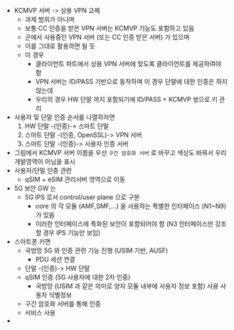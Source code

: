- KCMVP 서버 -> 상용 VPN 교체
  - 과제 범위가 아니며
  - 보통 CC 인증을 받은 VPN 서버는 KCMVP 기능도 포함하고 있음
  - 군에서 사용중인 VPN 서버 (또는 CC 인증 받은 서버) 가 있으며
  - 이를 그대로 활용하면 될 듯
  - 이 경우
    - 클라이언트 파트에서 상용 VPN 서버에 맞도록 클라이언트를 제공하여야 함
    - VPN 서버는 ID/PASS 기반으로 동작하며 이 경우 단말에 대한 인증은 하지 않는데
    - 우리의 경우 HW 단말 까지 포함되기에 ID/PASS + KCMVP 쌍으로 키 관리
- 사용자 및 단말 인증 순서를 나열하자면
  1) HW 단말 -(인증)-> 스마트 단말
  2) 스마트 단말 -(인증, OpenSSL)-> VPN 서버
  3) 스마트 단말 -(인증)-> 사용자 인증 서버
- 그림에서 KCMVP 서버 이름을 우선 `구간 암호화 서버` 로 바꾸고 색상도 바꿔서 우리 개발영역이 아님을 표시
- 사용자/단밀 인증 관련
  - qSIM + eSIM 관리서버 영역으로 이동
- 5G 보안 GW 는
  - 5G IPS 로서 control/user plane 으로 구분
    - core 의 각 모듈 (AMF,SMF,...) 을 사용하는 특별한 인터페이스 (N1~N9) 가 있음
    - 이러한 인터페이스에 특화된 보안이 포함되어야 함 (N3 인터페이스만 강조할 경우 IPS 기능만 보임)
- 스마트폰 키면
  - 국방망 5G 와 인증 관련 기능 진행 (USIM 기반, AUSF)
    - PDU 세션 연결
  - 단말 -(인증)-> HW 단말
  - qSIM 인증 (5G 사용자에 대한 2차 인증)
    - 국방망 (USIM 과 같은 의미로 양자 모듈 내부에 사용자 정보 포함) 사용 사용자 식별정보
  - 구간 암호화 서버를 통해 인증
  - 서비스 사용
- 
